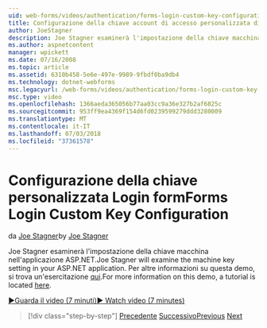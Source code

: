 ```yaml
---
uid: web-forms/videos/authentication/forms-login-custom-key-configuration
title: Configurazione della chiave account di accesso personalizzata di form | Microsoft Docs
author: JoeStagner
description: Joe Stagner esaminerà l'impostazione della chiave macchina nell'applicazione ASP.NET. Per altre informazioni su questa demo, un'esercitazione è disponibile qui.
ms.author: aspnetcontent
manager: wpickett
ms.date: 07/16/2008
ms.topic: article
ms.assetid: 6310b458-5e6e-497e-9989-9fbdf0ba9db4
ms.technology: dotnet-webforms
msc.legacyurl: /web-forms/videos/authentication/forms-login-custom-key-configuration
msc.type: video
ms.openlocfilehash: 1366aeda365056b77aa03cc9a36e327b2af6825c
ms.sourcegitcommit: 953ff9ea4369f154d6fd0239599279ddd3280009
ms.translationtype: MT
ms.contentlocale: it-IT
ms.lasthandoff: 07/03/2018
ms.locfileid: "37361578"
---
```

<a name="forms-login-custom-key-configuration"></a><span data-ttu-id="7b8ac-104">Configurazione della chiave personalizzata Login form</span><span class="sxs-lookup"><span data-stu-id="7b8ac-104">Forms Login Custom Key Configuration</span></span>
====================
<span data-ttu-id="7b8ac-105">da [Joe Stagner](https://github.com/JoeStagner)</span><span class="sxs-lookup"><span data-stu-id="7b8ac-105">by [Joe Stagner](https://github.com/JoeStagner)</span></span>

<span data-ttu-id="7b8ac-106">Joe Stagner esaminerà l'impostazione della chiave macchina nell'applicazione ASP.NET.</span><span class="sxs-lookup"><span data-stu-id="7b8ac-106">Joe Stagner will examine the machine key setting in your ASP.NET application.</span></span> <span data-ttu-id="7b8ac-107">Per altre informazioni su questa demo, si trova un'esercitazione [qui](../../overview/older-versions-security/introduction/forms-authentication-configuration-and-advanced-topics-vb.md).</span><span class="sxs-lookup"><span data-stu-id="7b8ac-107">For more information on this demo, a tutorial is located [here](../../overview/older-versions-security/introduction/forms-authentication-configuration-and-advanced-topics-vb.md).</span></span>

[<span data-ttu-id="7b8ac-108">&#9654;Guarda il video (7 minuti)</span><span class="sxs-lookup"><span data-stu-id="7b8ac-108">&#9654; Watch video (7 minutes)</span></span>](https://channel9.msdn.com/Blogs/ASP-NET-Site-Videos/forms-login-custom-key-configuration)

> [!div class="step-by-step"]
> <span data-ttu-id="7b8ac-109">[Precedente](asp-forms-login-relocation.md)
> [Successivo](add-custom-data-to-the-authentication-method.md)</span><span class="sxs-lookup"><span data-stu-id="7b8ac-109">[Previous](asp-forms-login-relocation.md)
[Next](add-custom-data-to-the-authentication-method.md)</span></span>
